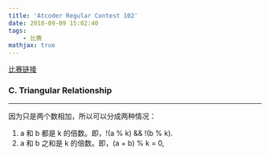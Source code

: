 ```yaml
---
title: 'Atcoder Regular Contest 102'
date: 2018-09-09 15:02:40
tags: 
    - 比赛
mathjax: true
---
```


[比赛链接](https://arc102.contest.atcoder.jp/assignments)

### C. Triangular Relationship
-----

因为只是两个数相加，所以可以分成两种情况：

1. a 和 b 都是 k 的倍数。即，!(a % k) && !(b % k).
2. a 和 b 之和是 k 的倍数。即，(a + b) % k = 0, 